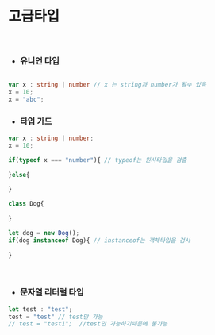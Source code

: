 # 고급타입

<br>

- ### 유니언 타입

```typescript

var x : string | number // x 는 string과 number가 될수 있음
x = 10;
x = "abc";

```

- ### 타입 가드 

```typescript
var x : string | number;
x = 10;

if(typeof x === "number"){ // typeof는 원시타입을 검출
    
}else{
    
}

class Dog{
    
}

let dog = new Dog();
if(dog instanceof Dog){ // instanceof는 객체타입을 검사
    
}
```

<br>

- ### 문자열 리터럴 타입 

```typescript
let test : "test";
test = "test" // test만 가능
// test = "test1";  //test만 가능하기때문에 불가능


```